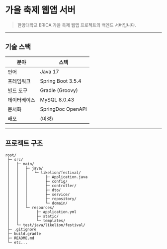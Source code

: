 # 가을 축제 웹앱 서버

> 한양대학교 ERICA 가을 축제 웹앱 프로젝트의 백엔드 서버입니다.

---

## 기술 스택

| 분야     | 스택                |
|--------|-------------------|
| 언어     | Java 17           |
| 프레임워크  | Spring Boot 3.5.4 |
| 빌드 도구  | Gradle (Groovy)   |
| 데이터베이스 | MySQL 8.0.43      |
| 문서화    | SpringDoc OpenAPI |
| 배포     | (미정)              |

---

## 프로젝트 구조

```text
root/
 ├─ src/
 │   ├─ main/
 │   │   ├─ java/
 │   │   │   └─ likelion/festival/
 │   │   │        ├─ Application.java         
 │   │   │        ├─ config/                 
 │   │   │        ├─ controller/             
 │   │   │        ├─ dto/                    
 │   │   │        ├─ service/                
 │   │   │        ├─ repository/             
 │   │   │        └─ domain/    
 │   │   └─ resources/
 │   │        ├─ application.yml            
 │   │        ├─ static/                    
 │   │        └─ templates/                 
 │   └─ test/java/likelion/festival/ 
 ├─ .gitignore
 ├─ build.gradle
 ├─ README.md
 └─ etc...

```
